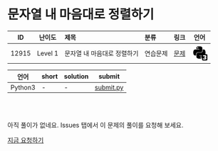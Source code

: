 # 문자열 내 마음대로 정렬하기

| ID | 난이도 | 제목 | 분류 | 링크 | 언어 |
| -- | ---- | :-- | :-- | --- | --- |
| 12915 | Level 1 | 문자열 내 마음대로 정렬하기 | 연습문제 | [문제](https://programmers.co.kr/learn/courses/30/lessons/12915) | [![python3](/assets/python3.svg)](submit.py) |

| 언어 | short | solution | submit |
| --- | ----- | -------- | ------ |
| Python3 | - | - | [submit.py](submit.py) |

<br>
<br>

아직 풀이가 없네요. Issues 탭에서 이 문제의 풀이를 요청해 보세요.

[지금 요청하기](https://github.com/yuneg11/Programmers-Solutions/issues/new?body=%2212915%3A+%EB%AC%B8%EC%9E%90%EC%97%B4+%EB%82%B4+%EB%A7%88%EC%9D%8C%EB%8C%80%EB%A1%9C+%EC%A0%95%EB%A0%AC%ED%95%98%EA%B8%B0%22+%EB%AC%B8%EC%A0%9C%EC%97%90+%EB%8C%80%ED%95%9C+%ED%92%80%EC%9D%B4%EB%A5%BC+%EC%9E%91%EC%84%B1%ED%95%B4+%EC%A3%BC%EC%84%B8%EC%9A%94%21%0A%ED%8A%B9%ED%9E%88+%EB%8B%A4%EC%9D%8C+%EB%82%B4%EC%9A%A9%EC%97%90+%EB%8C%80%ED%95%B4+%EC%84%A4%EB%AA%85%ED%95%B4+%EC%A3%BC%EC%84%B8%EC%9A%94.%0A+-+&title=%5B%ED%92%80%EC%9D%B4%EC%9A%94%EC%B2%AD%5D+12915+-+%EB%AC%B8%EC%9E%90%EC%97%B4+%EB%82%B4+%EB%A7%88%EC%9D%8C%EB%8C%80%EB%A1%9C+%EC%A0%95%EB%A0%AC%ED%95%98%EA%B8%B0&labels=Request)
